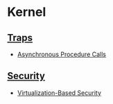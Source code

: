 # Kernel
## [Traps](Traps/README.md)
- [Asynchronous Procedure Calls](Traps/Asynchronous%20Procedure%20Calls.md)

## [Security](Security/README.md)
- [Virtualization-Based Security](Security/Virtualization-Based%20Security.md)